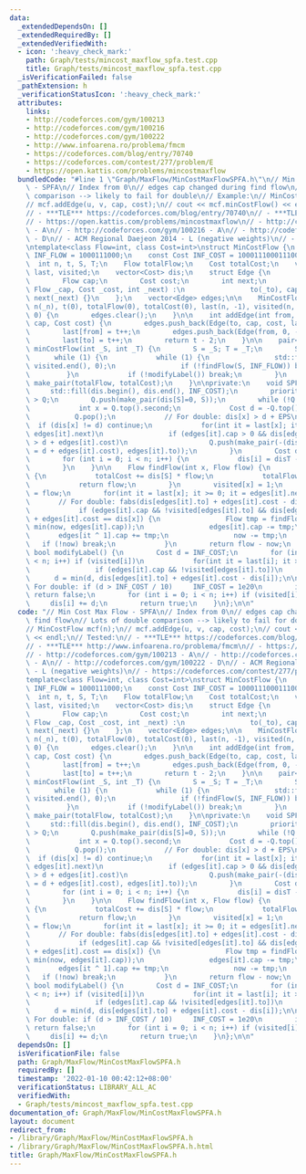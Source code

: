 ```yaml
---
data:
  _extendedDependsOn: []
  _extendedRequiredBy: []
  _extendedVerifiedWith:
  - icon: ':heavy_check_mark:'
    path: Graph/tests/mincost_maxflow_spfa.test.cpp
    title: Graph/tests/mincost_maxflow_spfa.test.cpp
  _isVerificationFailed: false
  _pathExtension: h
  _verificationStatusIcon: ':heavy_check_mark:'
  attributes:
    links:
    - http://codeforces.com/gym/100213
    - http://codeforces.com/gym/100216
    - http://codeforces.com/gym/100222
    - http://www.infoarena.ro/problema/fmcm
    - https://codeforces.com/blog/entry/70740
    - https://codeforces.com/contest/277/problem/E
    - https://open.kattis.com/problems/mincostmaxflow
  bundledCode: "#line 1 \"Graph/MaxFlow/MinCostMaxFlowSPFA.h\"\n// Min Cost Max Flow\
    \ - SPFA\n// Index from 0\n// edges cap changed during find flow\n// Lots of double\
    \ comparison --> likely to fail for double\n// Example:\n// MinCostFlow mcf(n);\n\
    // mcf.addEdge(u, v, cap, cost);\n// cout << mcf.minCostFlow() << endl;\n// Tested:\n\
    // - ***TLE*** https://codeforces.com/blog/entry/70740\n// - ***TLE*** http://www.infoarena.ro/problema/fmcm\n\
    // - https://open.kattis.com/problems/mincostmaxflow\n// - http://codeforces.com/gym/100213\
    \ - A\n// - http://codeforces.com/gym/100216 - A\n// - http://codeforces.com/gym/100222\
    \ - D\n// - ACM Regional Daejeon 2014 - L (negative weights)\n// - https://codeforces.com/contest/277/problem/E\n\
    \ntemplate<class Flow=int, class Cost=int>\nstruct MinCostFlow {\n    const Flow\
    \ INF_FLOW = 1000111000;\n    const Cost INF_COST = 1000111000111000LL;\n\n  \
    \  int n, t, S, T;\n    Flow totalFlow;\n    Cost totalCost;\n    vector<int>\
    \ last, visited;\n    vector<Cost> dis;\n    struct Edge {\n        int to;\n\
    \        Flow cap;\n        Cost cost;\n        int next;\n        Edge(int _to,\
    \ Flow _cap, Cost _cost, int _next) :\n                to(_to), cap(_cap), cost(_cost),\
    \ next(_next) {}\n    };\n    vector<Edge> edges;\n\n    MinCostFlow(int _n) :\
    \ n(_n), t(0), totalFlow(0), totalCost(0), last(n, -1), visited(n, 0), dis(n,\
    \ 0) {\n        edges.clear();\n    }\n\n    int addEdge(int from, int to, Flow\
    \ cap, Cost cost) {\n        edges.push_back(Edge(to, cap, cost, last[from]));\n\
    \        last[from] = t++;\n        edges.push_back(Edge(from, 0, -cost, last[to]));\n\
    \        last[to] = t++;\n        return t - 2;\n    }\n\n    pair<Flow, Cost>\
    \ minCostFlow(int _S, int _T) {\n        S = _S; T = _T;\n        SPFA();\n  \
    \      while (1) {\n            while (1) {\n                std::fill(visited.begin(),\
    \ visited.end(), 0);\n                if (!findFlow(S, INF_FLOW)) break;\n   \
    \         }\n            if (!modifyLabel()) break;\n        }\n        return\
    \ make_pair(totalFlow, totalCost);\n    }\n\nprivate:\n    void SPFA() {\n   \
    \     std::fill(dis.begin(), dis.end(), INF_COST);\n        priority_queue< pair<Cost,int>\
    \ > Q;\n        Q.push(make_pair(dis[S]=0, S));\n        while (!Q.empty()) {\n\
    \            int x = Q.top().second;\n            Cost d = -Q.top().first;\n \
    \           Q.pop();\n            // For double: dis[x] > d + EPS\n          \
    \  if (dis[x] != d) continue;\n            for(int it = last[x]; it >= 0; it =\
    \ edges[it].next)\n                if (edges[it].cap > 0 && dis[edges[it].to]\
    \ > d + edges[it].cost)\n                    Q.push(make_pair(-(dis[edges[it].to]\
    \ = d + edges[it].cost), edges[it].to));\n        }\n        Cost disT = dis[T];\n\
    \        for (int i = 0; i < n; i++) {\n            dis[i] = disT - dis[i];\n\
    \        }\n    }\n\n    Flow findFlow(int x, Flow flow) {\n        if (x == T)\
    \ {\n            totalCost += dis[S] * flow;\n            totalFlow += flow;\n\
    \            return flow;\n        }\n        visited[x] = 1;\n        Flow now\
    \ = flow;\n        for(int it = last[x]; it >= 0; it = edges[it].next)\n     \
    \       // For double: fabs(dis[edges[it].to] + edges[it].cost - dis[x]) < EPS\n\
    \            if (edges[it].cap && !visited[edges[it].to] && dis[edges[it].to]\
    \ + edges[it].cost == dis[x]) {\n                Flow tmp = findFlow(edges[it].to,\
    \ min(now, edges[it].cap));\n                edges[it].cap -= tmp;\n         \
    \       edges[it ^ 1].cap += tmp;\n                now -= tmp;\n             \
    \   if (!now) break;\n            }\n        return flow - now;\n    }\n\n   \
    \ bool modifyLabel() {\n        Cost d = INF_COST;\n        for (int i = 0; i\
    \ < n; i++) if (visited[i])\n            for(int it = last[i]; it >= 0; it = edges[it].next)\n\
    \                if (edges[it].cap && !visited[edges[it].to])\n              \
    \      d = min(d, dis[edges[it].to] + edges[it].cost - dis[i]);\n\n        //\
    \ For double: if (d > INF_COST / 10)     INF_COST = 1e20\n        if (d == INF_COST)\
    \ return false;\n        for (int i = 0; i < n; i++) if (visited[i])\n       \
    \     dis[i] += d;\n        return true;\n    }\n};\n\n"
  code: "// Min Cost Max Flow - SPFA\n// Index from 0\n// edges cap changed during\
    \ find flow\n// Lots of double comparison --> likely to fail for double\n// Example:\n\
    // MinCostFlow mcf(n);\n// mcf.addEdge(u, v, cap, cost);\n// cout << mcf.minCostFlow()\
    \ << endl;\n// Tested:\n// - ***TLE*** https://codeforces.com/blog/entry/70740\n\
    // - ***TLE*** http://www.infoarena.ro/problema/fmcm\n// - https://open.kattis.com/problems/mincostmaxflow\n\
    // - http://codeforces.com/gym/100213 - A\n// - http://codeforces.com/gym/100216\
    \ - A\n// - http://codeforces.com/gym/100222 - D\n// - ACM Regional Daejeon 2014\
    \ - L (negative weights)\n// - https://codeforces.com/contest/277/problem/E\n\n\
    template<class Flow=int, class Cost=int>\nstruct MinCostFlow {\n    const Flow\
    \ INF_FLOW = 1000111000;\n    const Cost INF_COST = 1000111000111000LL;\n\n  \
    \  int n, t, S, T;\n    Flow totalFlow;\n    Cost totalCost;\n    vector<int>\
    \ last, visited;\n    vector<Cost> dis;\n    struct Edge {\n        int to;\n\
    \        Flow cap;\n        Cost cost;\n        int next;\n        Edge(int _to,\
    \ Flow _cap, Cost _cost, int _next) :\n                to(_to), cap(_cap), cost(_cost),\
    \ next(_next) {}\n    };\n    vector<Edge> edges;\n\n    MinCostFlow(int _n) :\
    \ n(_n), t(0), totalFlow(0), totalCost(0), last(n, -1), visited(n, 0), dis(n,\
    \ 0) {\n        edges.clear();\n    }\n\n    int addEdge(int from, int to, Flow\
    \ cap, Cost cost) {\n        edges.push_back(Edge(to, cap, cost, last[from]));\n\
    \        last[from] = t++;\n        edges.push_back(Edge(from, 0, -cost, last[to]));\n\
    \        last[to] = t++;\n        return t - 2;\n    }\n\n    pair<Flow, Cost>\
    \ minCostFlow(int _S, int _T) {\n        S = _S; T = _T;\n        SPFA();\n  \
    \      while (1) {\n            while (1) {\n                std::fill(visited.begin(),\
    \ visited.end(), 0);\n                if (!findFlow(S, INF_FLOW)) break;\n   \
    \         }\n            if (!modifyLabel()) break;\n        }\n        return\
    \ make_pair(totalFlow, totalCost);\n    }\n\nprivate:\n    void SPFA() {\n   \
    \     std::fill(dis.begin(), dis.end(), INF_COST);\n        priority_queue< pair<Cost,int>\
    \ > Q;\n        Q.push(make_pair(dis[S]=0, S));\n        while (!Q.empty()) {\n\
    \            int x = Q.top().second;\n            Cost d = -Q.top().first;\n \
    \           Q.pop();\n            // For double: dis[x] > d + EPS\n          \
    \  if (dis[x] != d) continue;\n            for(int it = last[x]; it >= 0; it =\
    \ edges[it].next)\n                if (edges[it].cap > 0 && dis[edges[it].to]\
    \ > d + edges[it].cost)\n                    Q.push(make_pair(-(dis[edges[it].to]\
    \ = d + edges[it].cost), edges[it].to));\n        }\n        Cost disT = dis[T];\n\
    \        for (int i = 0; i < n; i++) {\n            dis[i] = disT - dis[i];\n\
    \        }\n    }\n\n    Flow findFlow(int x, Flow flow) {\n        if (x == T)\
    \ {\n            totalCost += dis[S] * flow;\n            totalFlow += flow;\n\
    \            return flow;\n        }\n        visited[x] = 1;\n        Flow now\
    \ = flow;\n        for(int it = last[x]; it >= 0; it = edges[it].next)\n     \
    \       // For double: fabs(dis[edges[it].to] + edges[it].cost - dis[x]) < EPS\n\
    \            if (edges[it].cap && !visited[edges[it].to] && dis[edges[it].to]\
    \ + edges[it].cost == dis[x]) {\n                Flow tmp = findFlow(edges[it].to,\
    \ min(now, edges[it].cap));\n                edges[it].cap -= tmp;\n         \
    \       edges[it ^ 1].cap += tmp;\n                now -= tmp;\n             \
    \   if (!now) break;\n            }\n        return flow - now;\n    }\n\n   \
    \ bool modifyLabel() {\n        Cost d = INF_COST;\n        for (int i = 0; i\
    \ < n; i++) if (visited[i])\n            for(int it = last[i]; it >= 0; it = edges[it].next)\n\
    \                if (edges[it].cap && !visited[edges[it].to])\n              \
    \      d = min(d, dis[edges[it].to] + edges[it].cost - dis[i]);\n\n        //\
    \ For double: if (d > INF_COST / 10)     INF_COST = 1e20\n        if (d == INF_COST)\
    \ return false;\n        for (int i = 0; i < n; i++) if (visited[i])\n       \
    \     dis[i] += d;\n        return true;\n    }\n};\n\n"
  dependsOn: []
  isVerificationFile: false
  path: Graph/MaxFlow/MinCostMaxFlowSPFA.h
  requiredBy: []
  timestamp: '2022-01-10 00:42:12+08:00'
  verificationStatus: LIBRARY_ALL_AC
  verifiedWith:
  - Graph/tests/mincost_maxflow_spfa.test.cpp
documentation_of: Graph/MaxFlow/MinCostMaxFlowSPFA.h
layout: document
redirect_from:
- /library/Graph/MaxFlow/MinCostMaxFlowSPFA.h
- /library/Graph/MaxFlow/MinCostMaxFlowSPFA.h.html
title: Graph/MaxFlow/MinCostMaxFlowSPFA.h
---
```

